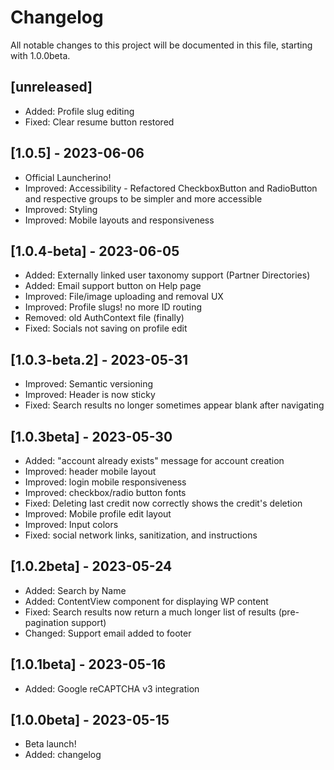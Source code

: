 # Changelog

All notable changes to this project will be documented in this file, starting with 1.0.0beta.

## \[unreleased]

*   Added: Profile slug editing
*   Fixed: Clear resume button restored

## \[1.0.5] - 2023-06-06

*   Official Launcherino!
*   Improved: Accessibility - Refactored CheckboxButton and RadioButton and respective groups to be simpler and more accessible
*   Improved: Styling
*   Improved: Mobile layouts and responsiveness

## \[1.0.4-beta] - 2023-06-05

*   Added: Externally linked user taxonomy support (Partner Directories)
*   Added: Email support button on Help page
*   Improved: File/image uploading and removal UX
*   Improved: Profile slugs! no more ID routing
*   Removed: old AuthContext file (finally)
*   Fixed: Socials not saving on profile edit

## \[1.0.3-beta.2] - 2023-05-31

*   Improved: Semantic versioning
*   Improved: Header is now sticky
*   Fixed: Search results no longer sometimes appear blank after navigating

## \[1.0.3beta] - 2023-05-30

*   Added: "account already exists" message for account creation
*   Improved: header mobile layout
*   Improved: login mobile responsiveness
*   Improved: checkbox/radio button fonts
*   Fixed: Deleting last credit now correctly shows the credit's deletion
*   Improved: Mobile profile edit layout
*   Improved: Input colors
*   Fixed: social network links, sanitization, and instructions

## \[1.0.2beta] - 2023-05-24

*   Added: Search by Name
*   Added: ContentView component for displaying WP content
*   Fixed: Search results now return a much longer list of results (pre-pagination support)
*   Changed: Support email added to footer

## \[1.0.1beta] - 2023-05-16

*   Added: Google reCAPTCHA v3 integration

## \[1.0.0beta] - 2023-05-15

*   Beta launch!
*   Added: changelog
